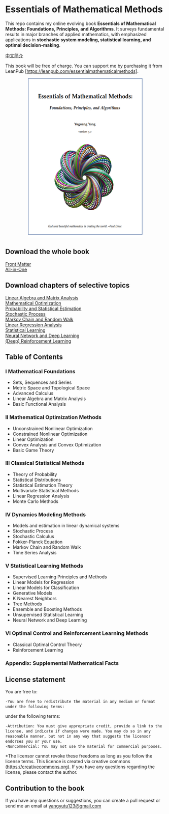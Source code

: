 # Essentials of Mathematical Methods
This repo contains my online evolving book **Essentials of Mathematical Methods: Foundations, Principles, and Algorithms**. It surveys fundamental results in major branches of applied mathematics, with emphasized applications in **stochastic system modeling, statistical learning, and optimal decision-making**.

[中文简介](https://github.com/yangyutu/EssentialMath/blob/master/PDFRelease/introduction.pdf)

This book will be free of charge. You can support me by purchasing it from LeanPub [https://leanpub.com/essentialmathematicalmethods].

<p align="center">
<img src="./bookCoverLeanpub.PNG" width="360" height="500">
</p>

## Download the whole book
[Front Matter](https://github.com/yangyutu/EssentialMath/blob/master/PDFRelease/frontMatter.pdf) \
[All-in-One](https://github.com/yangyutu/EssentialMath/blob/master/PDFRelease/Mathmain%20JUNE.pdf)

## Download chapters of selective topics
[Linear Algebra and Matrix Analysis](https://github.com/yangyutu/EssentialMath/blob/master/PDFRelease/linearAlgebra.pdf) \
[Mathematical Optimization](https://github.com/yangyutu/EssentialMath/blob/master/PDFRelease/optimization.pdf) \
[Probability and Statistical Estimation](https://github.com/yangyutu/EssentialMath/blob/master/PDFRelease/probStatistical.pdf) \
[Stochastic Process](https://github.com/yangyutu/EssentialMath/blob/master/PDFRelease/stochasticProcess.pdf) \
[Markov Chain and Random Walk](https://github.com/yangyutu/EssentialMath/blob/master/PDFRelease/MarkovChain.pdf) \
[Linear Regression Analysis](https://github.com/yangyutu/EssentialMath/blob/master/PDFRelease/linearRegression.pdf) \
[Statistical Learning](https://github.com/yangyutu/EssentialMath/blob/master/PDFRelease/statisticalLearning.pdf) \
[Neural Network and Deep Learning](https://github.com/yangyutu/EssentialMath/blob/master/PDFRelease/deepLearning.pdf) \
[(Deep) Reinforcement Learning](https://github.com/yangyutu/EssentialMath/blob/master/PDFRelease/reinforcementLearning.pdf) 

## Table of Contents
### I Mathematical Foundations
* Sets, Sequences and Series
* Metric Space and Topological Space
* Advanced Calculus
* Linear Algebra and Matrix Analysis 
* Basic Functional Analysis 

### II Mathematical Optimization Methods
 
* Unconstrained Nonlinear Optimization
* Constrained Nonlinear Optimization
* Linear Optimization
* Convex Analysis and Convex Optimization
* Basic Game Theory 


### III Classical Statistical Methods
* Theory of Probability 
* Statistical Distributions 
* Statistical Estimation Theory 
* Multivariate Statistical Methods
* Linear Regression Analysis 
* Monte Carlo Methods

### IV Dynamics Modeling Methods
* Models and estimation in linear dynamical systems 
* Stochastic Process
* Stochastic Calculus
* Fokker-Planck Equation
* Markov Chain and Random Walk
* Time Series Analysis

### V Statistical Learning Methods
* Supervised Learning Principles and Methods 
* Linear Models for Regression 
* Linear Models for Classification 
* Generative Models 
* K Nearest Neighbors
* Tree Methods
* Ensemble and Boosting Methods 
* Unsupervised Statistical Learning 
* Neural Network and Deep Learning

### VI Optimal Control and Reinforcement Learning Methods
* Classical Optimal Control Theory
* Reinforcement Learning

### Appendix: Supplemental Mathematical Facts 

## License statement

You are free to:

    -You are free to redistribute the material in any medium or format under the following terms:
under the following terms:

    -Attribution: You must give appropriate credit, provide a link to the license, and indicate if changes were made. You may do so in any reasonable manner, but not in any way that suggests the licensor endorses you or your use.
    -NonCommercial: You may not use the material for commercial purposes.
    
*The licensor cannot revoke these freedoms as long as you follow the license terms. This licence is created via creative commons (https://creativecommons.org). If you have any questions regarding the license, please contact the author.
## Contribution to the book

If you have any questions or suggestions, you can create a pull request or send me an email at yangyutu123@gmail.com

